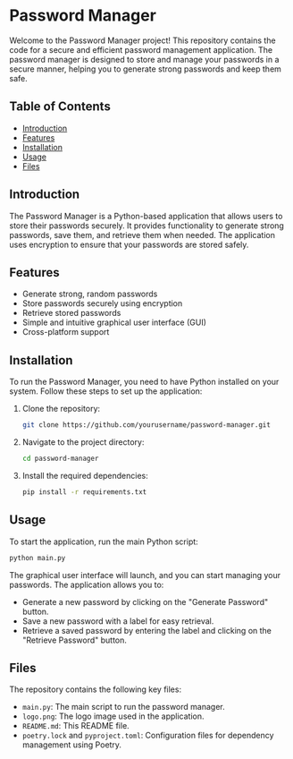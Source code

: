 # Password Manager

Welcome to the Password Manager project! This repository contains the code for a secure and efficient password management application. The password manager is designed to store and manage your passwords in a secure manner, helping you to generate strong passwords and keep them safe.

## Table of Contents

- [Introduction](#introduction)
- [Features](#features)
- [Installation](#installation)
- [Usage](#usage)
- [Files](#files)

## Introduction

The Password Manager is a Python-based application that allows users to store their passwords securely. It provides functionality to generate strong passwords, save them, and retrieve them when needed. The application uses encryption to ensure that your passwords are stored safely.

## Features

- Generate strong, random passwords
- Store passwords securely using encryption
- Retrieve stored passwords
- Simple and intuitive graphical user interface (GUI)
- Cross-platform support

## Installation

To run the Password Manager, you need to have Python installed on your system. Follow these steps to set up the application:

1. Clone the repository:
   ```sh
   git clone https://github.com/yourusername/password-manager.git
   ```

2. Navigate to the project directory:
   ```sh
   cd password-manager
   ```

3. Install the required dependencies:
   ```sh
   pip install -r requirements.txt
   ```

## Usage

To start the application, run the main Python script:

```sh
python main.py
```

The graphical user interface will launch, and you can start managing your passwords. The application allows you to:

- Generate a new password by clicking on the "Generate Password" button.
- Save a new password with a label for easy retrieval.
- Retrieve a saved password by entering the label and clicking on the "Retrieve Password" button.

## Files

The repository contains the following key files:

- `main.py`: The main script to run the password manager.
- `logo.png`: The logo image used in the application.
- `README.md`: This README file.
- `poetry.lock` and `pyproject.toml`: Configuration files for dependency management using Poetry.

